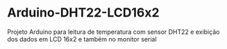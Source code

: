 # Arduino-DHT22-LCD16x2
Projeto Arduino para leitura de temperatura com sensor DHT22 e exibição dos dados em LCD 16x2 e também no monitor serial
